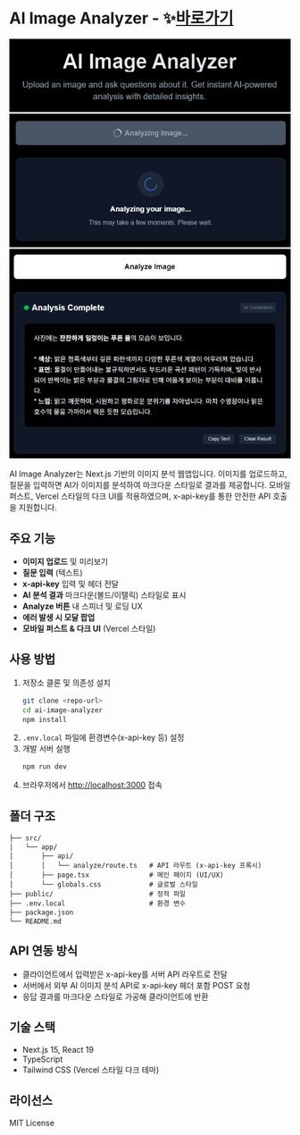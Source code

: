 # AI Image Analyzer - ✨[바로가기](https://msa-image-analyzer-gemini.vercel.app)

<img alt="메인화면" src="docs/로고화면.png" />

<img alt="분석중" src="docs/분석중.png" />

<img alt="결과화면" src="docs/결과화면.png" />

AI Image Analyzer는 Next.js 기반의 이미지 분석 웹앱입니다. 이미지를 업로드하고, 질문을 입력하면 AI가 이미지를 분석하여 마크다운 스타일로 결과를 제공합니다. 모바일 퍼스트, Vercel 스타일의 다크 UI를 적용하였으며, x-api-key를 통한 안전한 API 호출을 지원합니다.

## 주요 기능
- **이미지 업로드** 및 미리보기
- **질문 입력** (텍스트)
- **x-api-key** 입력 및 헤더 전달
- **AI 분석 결과** 마크다운(볼드/이탤릭) 스타일로 표시
- **Analyze 버튼** 내 스피너 및 로딩 UX
- **에러 발생 시 모달 팝업**
- **모바일 퍼스트 & 다크 UI** (Vercel 스타일)

## 사용 방법
1. 저장소 클론 및 의존성 설치
   ```bash
   git clone <repo-url>
   cd ai-image-analyzer
   npm install
   ```
2. `.env.local` 파일에 환경변수(x-api-key 등) 설정
3. 개발 서버 실행
   ```bash
   npm run dev
   ```
4. 브라우저에서 [http://localhost:3000](http://localhost:3000) 접속

## 폴더 구조
```
├── src/
│   └── app/
│       ├── api/
│       │   └── analyze/route.ts   # API 라우트 (x-api-key 프록시)
│       ├── page.tsx               # 메인 페이지 (UI/UX)
│       └── globals.css            # 글로벌 스타일
├── public/                        # 정적 파일
├── .env.local                     # 환경 변수
├── package.json
└── README.md
```

## API 연동 방식
- 클라이언트에서 입력받은 x-api-key를 서버 API 라우트로 전달
- 서버에서 외부 AI 이미지 분석 API로 x-api-key 헤더 포함 POST 요청
- 응답 결과를 마크다운 스타일로 가공해 클라이언트에 반환

## 기술 스택
- Next.js 15, React 19
- TypeScript
- Tailwind CSS (Vercel 스타일 다크 테마)

## 라이선스
MIT License
